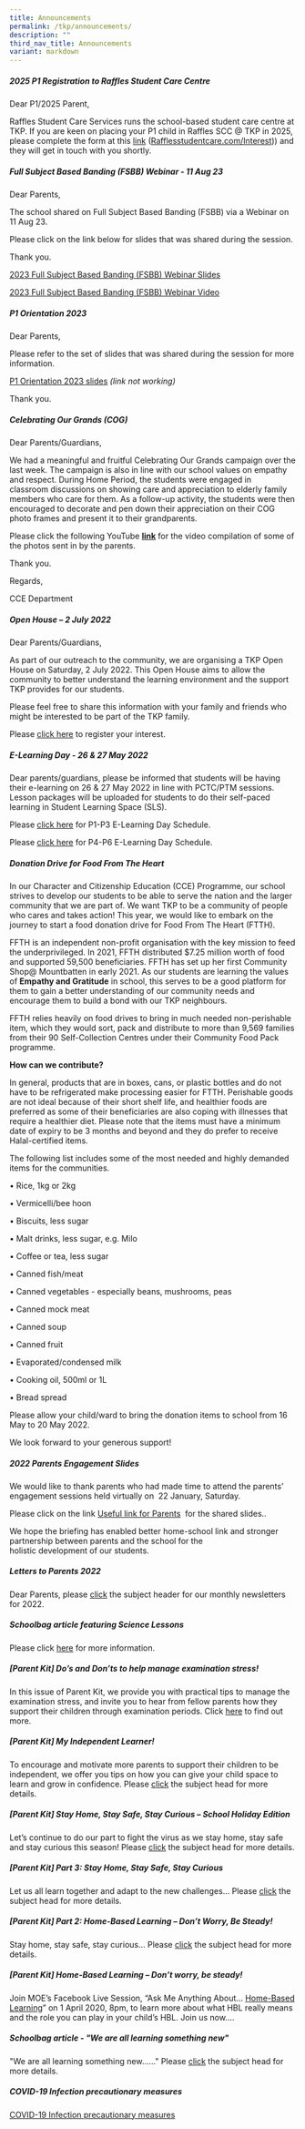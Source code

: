 ```yaml
---
title: Announcements
permalink: /tkp/announcements/
description: ""
third_nav_title: Announcements
variant: markdown
---
```

##### 2025 P1 Registration to Raffles Student Care Centre

Dear P1/2025 Parent,

Raffles Student Care Services runs the school-based student care centre at TKP. If you are keen on placing your P1 child in Raffles SCC @ TKP in 2025, please complete the form at this [link](Rafflesstudentcare.com/Interest) ([Rafflesstudentcare.com/Interest](lesstudentcare.com/Interest))) and they will get in touch with you shortly.

##### Full Subject Based Banding (FSBB) Webinar  -  11 Aug 23

Dear Parents,

The school shared on Full Subject Based Banding (FSBB) via a Webinar on 11 Aug 23. 
 
Please click on the link below  for slides that was shared during the session.  
    
Thank you.

[2023 Full Subject Based Banding (FSBB) Webinar Slides](/files/2023%20full%20subject%20based%20banding(fsbb)webinar%20_11%20august%202023_pdf.pdf)

[2023 Full Subject Based Banding (FSBB) Webinar Video](https://drive.google.com/file/d/1grba3jCyeEG7J-GdOK_-Th3XHd2_4xz5/view?usp=sharing)



##### P1 Orientation 2023

Dear Parents,  
  
Please refer to the set of slides that was shared during the session for more information.  
  
[P1 Orientation 2023 slides](https://tanjongkatongpri-moe-edu-sg-admin.cwp.sg/tkp/Dear%20Parents,%20%20Please%20refer%20to%20the%20set%20of%20slides%20that%20was%20shared%20during%20the%20session%20for%20more%20information.%20%20P1%20Orientation%202023%20slides%20%20Thank%20you.)  *(link not working)*
  
Thank you.

##### Celebrating Our Grands (COG)

Dear Parents/Guardians,

We had a meaningful and fruitful Celebrating Our Grands campaign over the last week. The campaign is also in line with our school values on empathy and respect. During Home Period, the students were engaged in classroom&nbsp;discussions on showing care and appreciation to elderly family members who care for&nbsp;them. As a follow-up activity, the students were then encouraged to decorate and pen down their appreciation on their COG photo frames and present it to their grandparents.&nbsp;

Please click the following YouTube&nbsp;[**link**](https://youtu.be/HoqotRiH9js)&nbsp;for the video compilation of some of the photos sent in by the parents.&nbsp;

Thank you.

Regards,

CCE Department

##### Open House – 2 July 2022

Dear Parents/Guardians,

As part of our outreach to the community, we are organising a TKP Open House on Saturday, 2 July 2022. This Open House aims to allow the community to better understand the learning environment and the support TKP provides for our students.

Please feel free to share this information with your family and friends who might be interested to be part of the TKP family.

Please&nbsp;[click here](https://form.gov.sg/#!/6271e2672f94820012af9121)&nbsp;to register your interest.

##### E-Learning Day - 26 &amp; 27 May 2022

Dear parents/guardians, please be informed that students will be having their e-learning on 26 &amp; 27 May 2022 in line with PCTC/PTM sessions. Lesson packages will be uploaded for students to do their self-paced learning in Student Learning Space (SLS).

Please&nbsp;[click here](http://tanjongkatongpri-moe-edu-sg-admin.cwp.sg/qql/slot/u742/Announcements/2022/E-Learning%20Day%20Schedule_Pri%201%20-%20Pri%203Updated%2021%20May%2022.docx)&nbsp;for P1-P3 E-Learning Day Schedule.

Please&nbsp;[click here](http://tanjongkatongpri-moe-edu-sg-admin.cwp.sg/qql/slot/u742/Announcements/2022/E-Learning%20Day%20Schedule_Pri%204%20-%20Pri%206Updated%2021%20May%2022.docx)&nbsp;for P4-P6 E-Learning Day Schedule.

##### Donation Drive for Food From The Heart

In our Character and Citizenship Education (CCE) Programme, our school strives to develop our students to be able&nbsp;to serve the nation and the larger community that we are part of. We want TKP to be a community of people who cares and takes action! This year, we would like to embark on the journey to start a food donation drive for Food From The Heart (FTTH).

FFTH is an independent non-profit organisation with the key mission to feed the underprivileged. In 2021, FFTH distributed $7.25 million worth of food and supported 59,500 beneficiaries. FFTH has set up her first Community Shop@ Mountbatten in early 2021. As our students are learning the values of&nbsp;**Empathy and Gratitude**&nbsp;in school, this serves to be a good platform for them to gain a better understanding of our community needs and encourage them to build a bond with our TKP neighbours.

FFTH relies heavily on food drives to bring in much needed non-perishable item, which they would sort, pack and distribute to more than 9,569 families from their 90 Self-Collection Centres under their Community Food Pack programme.

**How can we contribute?**

In general, products that are in boxes, cans, or plastic bottles and do not have to be refrigerated make processing easier for FTTH. Perishable goods are not ideal because of their short shelf life, and healthier foods are preferred as some of their beneficiaries are also coping with illnesses that require a healthier diet. Please note that the items must have a minimum date of expiry to be 3 months and beyond and they do prefer to receive Halal-certified items.

The following list includes some of the most needed and highly demanded items for the communities.

• Rice, 1kg or 2kg

• Vermicelli/bee hoon

• Biscuits, less sugar

• Malt drinks, less sugar, e.g. Milo

• Coffee or tea, less sugar

• Canned fish/meat

• Canned vegetables - especially beans, mushrooms, peas

• Canned mock meat

• Canned soup

• Canned fruit

• Evaporated/condensed milk

• Cooking oil, 500ml or 1L

• Bread spread

Please allow your child/ward to bring the donation items to school from 16 May to 20 May 2022.

We look forward to your generous support!

##### 2022 Parents Engagement Slides

We&nbsp;would&nbsp;like&nbsp;to&nbsp;thank&nbsp;parents&nbsp;who&nbsp;had&nbsp;made&nbsp;time&nbsp;to&nbsp;attend&nbsp;the&nbsp;parents’ engagement sessions held virtually&nbsp;on&nbsp;&nbsp;22 January, Saturday.

Please click on the link&nbsp;[Useful link for Parents](/useful-information/parents/useful-links-for-parents)&nbsp; for the shared slides..&nbsp;

We hope the briefing has enabled better home-school link and stronger partnership between&nbsp;parents&nbsp;and&nbsp;the&nbsp;school&nbsp;for&nbsp;the holistic&nbsp;development&nbsp;of&nbsp;our&nbsp;students.&nbsp;

##### Letters to Parents 2022

Dear Parents, please&nbsp;[click](/tkp/announcements/letters-to-parents-2022)&nbsp;the subject header for our monthly newsletters for 2022.

##### Schoolbag article featuring Science Lessons

Please click&nbsp;[here](/tkp/announcements/schoolbag-article-featuring-science-lessons)&nbsp;for more information.

##### \[Parent Kit\] Do’s and Don’ts to help manage examination stress!

In this issue of Parent Kit, we provide you with practical tips to manage the examination stress, and invite you to hear from fellow parents how they support their children through examination periods. Click&nbsp;[here](/useful-information/parents/parent-kit/parent-kit-do-s-and-don-ts-to-help-manage-examination-stress)&nbsp;to find out more.

##### \[Parent Kit\] My Independent Learner!

To encourage and motivate more parents to support their children to be independent, we offer you tips on how you can give your child space to learn and grow in confidence. Please&nbsp;[click](/useful-information/parents/parent-kit/parent-kit-my-independent-learner)&nbsp;the subject head for more details.

##### \[Parent Kit\] Stay Home, Stay Safe, Stay Curious – School Holiday Edition

Let’s continue to do our part to fight the virus as we stay home, stay safe and stay curious this season! Please&nbsp;[click](/useful-information/parents/parent-kit/parent-kit-stay-home-stay-safe-stay-curious-school-holiday-edition)&nbsp;the subject head for more details.

##### \[Parent Kit\] Part 3: Stay Home, Stay Safe, Stay Curious

Let us all learn together and adapt to the new challenges... Please&nbsp;[click](/useful-information/parents/parent-kit/parent-kit-part-3-stay-home-stay-safe-stay-curious)&nbsp;the subject head for more details.

##### \[Parent Kit\] Part 2: Home-Based Learning – Don’t Worry, Be Steady!

Stay home, stay safe, stay curious... Please&nbsp;[click](/useful-information/parents/parent-kit/parent-kit-part-2-home-based-learning-don-t-worry-be-steady)&nbsp;the subject head for more details.

##### \[Parent Kit\] Home-Based Learning – Don’t worry, be steady!

Join MOE’s Facebook Live Session, “Ask Me Anything About…&nbsp;[Home-Based Learning](/useful-information/parents/parent-kit/parent-kit-home-based-learning-don-t-worry-be-steady)” on 1 April 2020, 8pm, to learn more about what HBL really means and the role you can play in your child’s HBL. Join us now....

##### Schoolbag article - "We are all learning something new"

"We are all learning something new......" Please&nbsp;[click](/tkp/announcements/schoolbag-article-we-are-all-learning-something-new)&nbsp;the subject head for more details.

##### COVID-19 Infection precautionary measures

[COVID-19 Infection precautionary measures](/tkp/announcements/covid-19-infection-precautionary-measures)